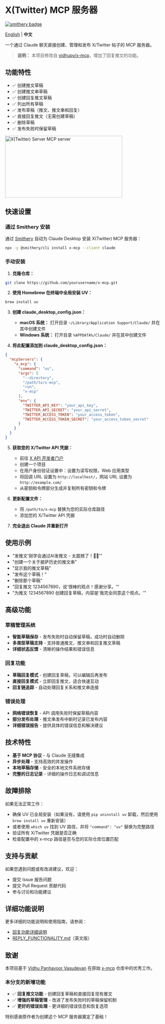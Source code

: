 # X(Twitter) MCP 服务器

[![smithery badge](https://smithery.ai/badge/x-mcp)](https://smithery.ai/server/x-mcp)

[English](README.md) | **中文**

一个通过 Claude 聊天直接创建、管理和发布 X/Twitter 帖子的 MCP 服务器。

> **说明：** 本项目修改自 [vidhupv/x-mcp](https://github.com/vidhupv/x-mcp)，增加了回复推文的功能。

## 功能特性

- ✅ 创建推文草稿
- ✅ 创建推文串草稿
- ✅ 创建回复推文草稿
- ✅ 列出所有草稿
- ✅ 发布草稿（推文、推文串和回复）
- ✅ 直接回复推文（无需创建草稿）
- ✅ 删除草稿
- ✅ 发布失败时保留草稿

<a href="https://glama.ai/mcp/servers/jsxr09dktf">
  <img width="380" height="200" src="https://glama.ai/mcp/servers/jsxr09dktf/badge" alt="X(Twitter) Server MCP server" />
</a>

## 快速设置

### 通过 Smithery 安装

通过 [Smithery](https://smithery.ai/server/x-mcp) 自动为 Claude Desktop 安装 X(Twitter) MCP 服务器：

```bash
npx -y @smithery/cli install x-mcp --client claude
```

### 手动安装

1. **克隆仓库：**
```bash
git clone https://github.com/yourusername/x-mcp.git
```

2. **使用 Homebrew 在终端中全局安装 UV：**
```bash
brew install uv
```

3. **创建 claude_desktop_config.json：**
   - **macOS 系统：** 打开目录 `~/Library/Application Support/Claude/` 并在其中创建文件
   - **Windows 系统：** 打开目录 `%APPDATA%/Claude/` 并在其中创建文件

4. **将此配置添加到 claude_desktop_config.json：**
```json
{
  "mcpServers": {
    "x_mcp": {
      "command": "uv",
      "args": [
        "--directory",
        "/path/to/x-mcp",
        "run",
        "x-mcp"
      ],
      "env": {
        "TWITTER_API_KEY": "your_api_key",
        "TWITTER_API_SECRET": "your_api_secret",
        "TWITTER_ACCESS_TOKEN": "your_access_token",
        "TWITTER_ACCESS_TOKEN_SECRET": "your_access_token_secret"
      }
    }
  }
}
```

5. **获取您的 X/Twitter API 凭据：**
   - 前往 [X API 开发者门户](https://developer.x.com/en/products/x-api)
   - 创建一个项目
   - 在用户身份验证设置中：设置为读写权限，Web 应用类型
   - 将回调 URL 设置为 `http://localhost/`，网站 URL 设置为 `http://example.com/`
   - 从密钥和令牌部分生成并复制所有密钥和令牌

6. **更新配置文件：**
   - 将 `/path/to/x-mcp` 替换为您的实际仓库路径
   - 添加您的 X/Twitter API 凭据

7. **完全退出 Claude 并重新打开**

## 使用示例

* "发推文'刚学会通过AI发推文 - 太震撼了！🤖✨'"
* "创建一个关于披萨历史的推文串"
* "显示我的推文草稿"
* "发布这个草稿！"
* "删除那个草稿"
* "回复推文 1234567890，说'很棒的观点！感谢分享。'"
* "为推文 1234567890 创建回复草稿，内容是'我完全同意这个观点。'"

## 高级功能

### 草稿管理系统
- **智能草稿保存** - 发布失败时自动保留草稿，成功时自动删除
- **多类型草稿支持** - 支持普通推文、推文串和回复推文草稿
- **详细状态反馈** - 清晰的操作结果和错误信息

### 回复功能
- **草稿回复模式** - 创建回复草稿，可以编辑后再发布
- **直接回复模式** - 立即回复推文，适合快速互动
- **回复链追踪** - 自动处理回复关系和推文串连接

### 错误处理
- **网络错误恢复** - API 调用失败时保留草稿内容
- **部分发布处理** - 推文串发布中断时记录已发布内容
- **详细错误报告** - 提供具体的错误信息和解决建议

## 技术特性

- **基于 MCP 协议** - 与 Claude 无缝集成
- **异步处理** - 支持高效的并发操作
- **本地草稿存储** - 安全的本地文件系统存储
- **完整的日志记录** - 详细的操作日志和调试信息

## 故障排除

如果无法正常工作：
- 确保 UV 已全局安装（如果没有，请使用 `pip uninstall uv` 卸载，然后使用 `brew install uv` 重新安装）
- 或者使用 `which uv` 找到 UV 路径，并将 `"command": "uv"` 替换为完整路径
- 验证所有 X/Twitter 凭据是否正确
- 检查配置中的 x-mcp 路径是否与您的实际仓库位置匹配

## 支持与贡献

如果您遇到问题或有改进建议，欢迎：
- 提交 Issue 报告问题
- 提交 Pull Request 贡献代码
- 参与讨论和功能建议

## 详细功能说明

更多详细的功能说明和使用指南，请参阅：
- [回复功能详细说明](回复功能说明.md)
- [REPLY_FUNCTIONALITY.md](REPLY_FUNCTIONALITY.md)（英文版）

## 致谢

本项目基于 [Vidhu Panhavoor Vasudevan](https://github.com/vidhupv) 在原始 [x-mcp](https://github.com/vidhupv/x-mcp) 仓库中的优秀工作。

### 本分支的新增功能
- ✅ **回复推文功能** - 创建回复草稿和直接回复现有推文
- ✅ **增强的草稿管理** - 改进了发布失败时的草稿保留机制
- ✅ **更好的错误处理** - 更详细的错误信息和恢复选项

特别感谢原作者为创建这个 MCP 服务器奠定了基础！